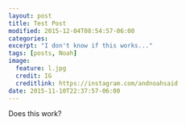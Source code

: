 ```yaml
---
layout: post
title: Test Post
modified: 2015-12-04T08:54:57-06:00
categories: 
excerpt: "I don't know if this works..."
tags: [posts, Noah]
image:
  feature: l.jpg
  credit: IG
  creditlink: https://instagram.com/andnoahsaid
date: 2015-11-10T22:37:57-06:00
---
```

Does this work?